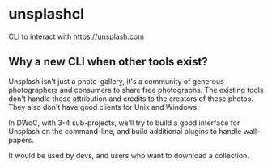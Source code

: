 # unsplashcl
CLI to interact with https://unsplash.com

## Why a new CLI when other tools exist?

Unsplash isn't just a photo-gallery, it's a community of generous photographers and consumers to share free photographs. The existing tools don't handle these attribution and credits to the creators of these photos. They also don't have good clients for Unix and Windows.

In DWoC, with 3-4 sub-projects, we'll try to build a good interface for Unsplash on the command-line, and build additional plugins to handle wall-papers.

It would be used by devs, and users who want to download a collection.
